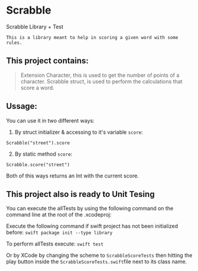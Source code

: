 # Scrabble
Scrabble Library + Test

`This is a library meant to help in scoring a given word with some rules.`

## This project contains:
> Extension Character, this is used to get the number of points of a character.
> Scrabble struct, is used to perform the calculations that score a word.


## Ussage: 
You can use it in two different ways:
1. By struct initializer & accessing to it's variable `score`:     
```
Scrabble("street").score
```
2. By static method `score`:  
```
Scrabble.score("street")
```

Both of this ways returns an Int with the current score.

## This project also is ready to Unit Tesing

You can execute the allTests by using the following command on the command line at the root of the .xcodeproj:

Execute the following command if swift project has not been initialized before:
`swift package init --type library`

To perform allTests execute:
`swift test`

Or by XCode by changing the scheme to `ScrabbleScoreTests` then hitting the play button inside the `ScrabbleScoreTests.swift`file next to its class name.
